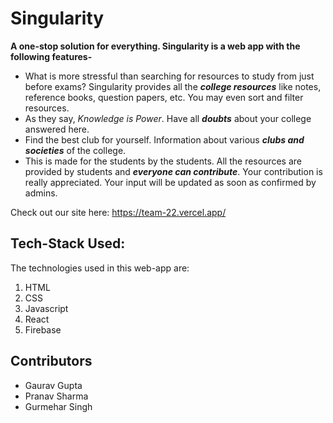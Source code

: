 # Singularity
**A one-stop solution for everything. Singularity is a web app with the following features-**
  - What is more stressful than searching for resources to study from just before exams? Singularity provides all the ***college resources*** like notes, reference books, question papers, etc. You may even sort and filter resources.
  - As they say, *Knowledge is Power*. Have all ***doubts*** about your college answered here.
  - Find the best club for yourself. Information about various ***clubs and societies*** of the college. 
  - This is made for the students by the students. All the resources are provided by students and ***everyone can contribute***. Your contribution is really appreciated. Your input will be updated as soon as confirmed by admins.

Check out our site here: https://team-22.vercel.app/

## Tech-Stack Used:
The technologies used in this web-app are:
1. HTML
2. CSS
3. Javascript
4. React
5. Firebase

## Contributors
 - Gaurav Gupta
 - Pranav Sharma
 - Gurmehar Singh
